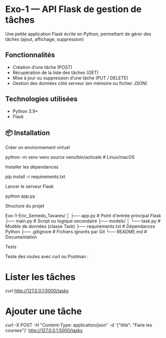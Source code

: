 # Exo-1 — API Flask de gestion de tâches

Une petite application Flask écrite en Python, permettant de gérer des tâches (ajout, affichage, suppression)

## Fonctionnalités

- Création d’une tâche (POST)
- Récupération de la liste des tâches (GET)
- Mise à jour ou suppression d’une tâche (PUT / DELETE)
- Gestion des données côté serveur (en mémoire ou fichier JSON)

## Technologies utilisées

- Python 3.9+
- Flask

## 📦 Installation

Créer un environnement virtuel

python -m venv venv
source venv/bin/activate # Linux/macOS

Installer les dépendances

pip install -r requirements.txt

Lancer le serveur Flask

python app.py

Structure du projet

Exo-1-Eric_Semedo_Tavares/
│
├── app.py # Point d'entrée principal Flask
├── main.py # Script ou logique secondaire
├── models/
│ └── task.py # Modèle de données (classe Task)
├── requirements.txt # Dépendances Python
├── .gitignore # Fichiers ignorés par Git
└── README.md # Documentation

Tests

Teste des routes avec curl ou Postman :

# Lister les tâches

curl http://127.0.0.1:5000/tasks

# Ajouter une tâche

curl -X POST -H "Content-Type: application/json" -d '{"title": "Faire les courses"}' http://127.0.0.1:5000/tasks
